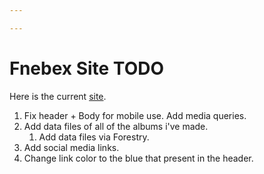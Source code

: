 ```yaml
---

---
```

# Fnebex Site TODO

Here is the current [site](https://keen-villani-03f83b.netlify.com/ "site").

1. Fix header + Body for mobile use. Add media queries.
2. Add data files of all of the albums i've made.
   1. Add data files via Forestry.
3. Add social media links.
4. Change link color to the blue that present in the header.